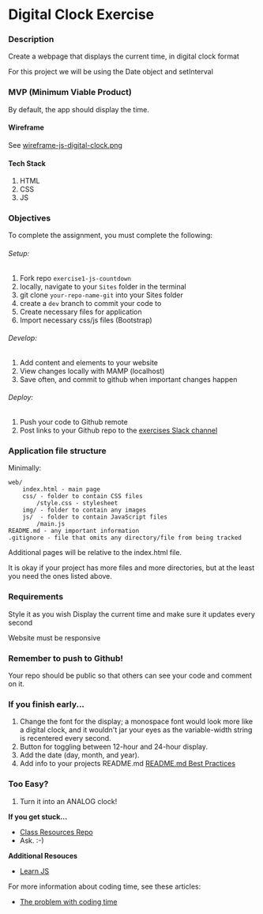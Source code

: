 # Digital Clock Exercise

### Description

Create a webpage that displays the current time, in digital clock format

For this project we will be using the Date object and setInterval

### MVP (Minimum Viable Product)

By default, the app should display the time.

#### Wireframe

See [wireframe-js-digital-clock.png](https://github.com/bootcamp-s19/exercise1-js-digital-clock/blob/master/docs/wireframe-js-digital-clock.png)

#### Tech Stack

1. HTML
2. CSS
3. JS

### Objectives

To complete the assignment, you must complete the following:
###### Setup:
1. Fork repo `exercise1-js-countdown`
2. locally, navigate to your `Sites` folder in the terminal
3. git clone `your-repo-name-git` into your Sites folder
4. create a `dev` branch to commit your code to
5. Create necessary files for application
6. Import necessary css/js files (Bootstrap)
###### Develop:
1. Add content and elements to your website
2. View changes locally with MAMP (localhost)
3. Save often, and commit to github when important changes happen
###### Deploy:
1. Push your code to Github remote
2. Post links to your Github repo to the [exercises Slack channel](https://bootcamp-s19.slack.com/messages/CGD9QUH6E/)

### Application file structure

Minimally:

```
web/
    index.html - main page
    css/ - folder to contain CSS files
        /style.css - stylesheet
    img/ - folder to contain any images
    js/  - folder to contain JavaScript files
        /main.js
README.md - any important information
.gitignore - file that omits any directory/file from being tracked
```

Additional pages will be relative to the index.html file.

It is okay if your project has more files and more directories, but at the least you need the ones listed above.

### Requirements

Style it as you wish
Display the current time and make sure it updates every second

Website must be responsive

### Remember to push to Github!

Your repo should be public so that others can see your code and comment on it.

### If you finish early...
1. Change the font for the display; a monospace font would look more like a digital clock, and it wouldn't jar your eyes as the variable-width string is recentered every second.
2. Button for toggling between 12-hour and 24-hour display.
3. Add the date (day, month, and year).
4. Add info to your projects README.md [README.md Best Practices](https://gist.github.com/PurpleBooth/109311bb0361f32d87a2)

### Too Easy?
1. Turn it into an ANALOG clock!


**If you get stuck...**
- [Class Resources Repo](https://github.com/bootcamp-s19/Resources#resources)
- Ask. :-)

**Additional Resouces**
- [Learn JS](https://www.w3schools.com/js/)

For more information about coding time, see these articles:

- [The problem with coding time](https://www.youtube.com/watch?v=-5wpm-gesOY)
